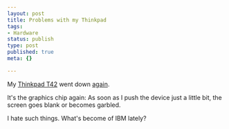 ```yaml
---
layout: post
title: Problems with my Thinkpad
tags:
- Hardware
status: publish
type: post
published: true
meta: {}

---
```

<p>My <a href="http://www.gnegg.ch/archives/166-IBM-Thinkpad-42.html">Thinkpad T42</a> went down <a href="http://www.gnegg.ch/archives/183-Unforeseen-annoyance.html">again</a>.</p>
<p>It's the graphics chip again: As soon as I push the device just a little bit, the screen goes blank or becomes garbled.</p>
<p>I hate such things. What's become of IBM lately?</p>
